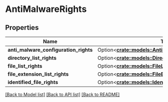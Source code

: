 # AntiMalwareRights

## Properties

Name | Type | Description | Notes
------------ | ------------- | ------------- | -------------
**anti_malware_configuration_rights** | Option<[**crate::models::AntiMalwareConfigurationRights**](antiMalwareConfigurationRights.md)> |  | [optional]
**directory_list_rights** | Option<[**crate::models::DirectoryListRights**](directoryListRights.md)> |  | [optional]
**file_list_rights** | Option<[**crate::models::FileListRights**](fileListRights.md)> |  | [optional]
**file_extension_list_rights** | Option<[**crate::models::FileExtensionListRights**](fileExtensionListRights.md)> |  | [optional]
**identified_file_rights** | Option<[**crate::models::IdentifiedFileRights**](identifiedFileRights.md)> |  | [optional]

[[Back to Model list]](../README.md#documentation-for-models) [[Back to API list]](../README.md#documentation-for-api-endpoints) [[Back to README]](../README.md)



